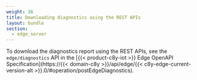 ```yaml
---
weight: 36
title: Downloading diagnostics using the REST APIs
layout: bundle
section:
  - edge_server
---
```


To download the diagnostics report using the REST APIs, see the `edge/diagnostics` API in the [{{< product-c8y-iot >}} Edge OpenAPI Specification](https://{{< domain-c8y >}}/api/edge/{{< c8y-edge-current-version-alt >}}.0/#operation/postEdgeDiagnostics).
